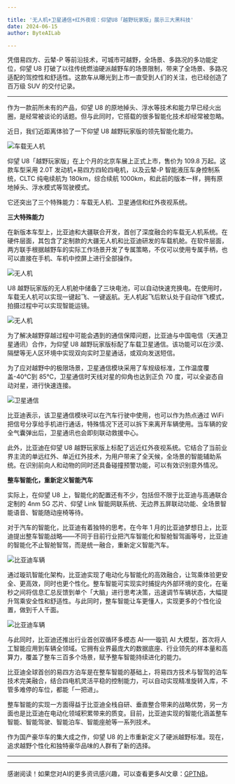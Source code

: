 ```yaml
---

title: '无人机+卫星通信+红外夜视：仰望U8「越野玩家版」展示三大黑科技'
date: 2024-06-15
author: ByteAILab

---
```


凭借易四方、云辇-P 等前沿技术，可城市可越野，全场景、多路况的多功能定位，仰望 U8 打破了以往传统燃油硬派越野车的场景限制，带来了全场景、多路况适配的驾控性和舒适性。这款车从曝光到上市一直受到人们的关注，也已经创造了百万级 SUV 的交付记录。

---


作为一款前所未有的产品，仰望 U8 的原地掉头、浮水等技术和能力早已经火出圈，是经常被谈论的话题。但与此同时，它搭载的很多智能化技术却经常被忽略。

近日，我们近距离体验了一下仰望 U8 越野玩家版的领先智能化能力。

![车载无人机](https://image.jiqizhixin.com/uploads/editor/f6f74201-e820-4b20-aade-fec23110f435/84a573e097311317d11260232ea1e4ec.jpeg)

仰望 U8「越野玩家版」在上个月的北京车展上正式上市，售价为 109.8 万起。这款车型采用 2.0T 发动机+易四方四轮四电机，以及云辇-P 智能液压车身控制系统，CLTC 纯电续航为 180km，综合续航 1000km，和此前的版本一样，拥有原地掉头、浮水模式等驾驶模式。

它还突出了三个特殊能力：车载无人机、卫星通信和红外夜视系统。

**三大特殊能力**

在新版本车型上，比亚迪和大疆联合开发，首创了深度融合的车载无人机系统。在硬件层面，其包含了定制款的大疆无人机和比亚迪研发的车载机舱。在软件层面，两方联手根据越野车的实际工作场景开发了专属策略，不仅可以使用专属手柄，也可以直接在手机、车机中控屏上进行全部操作。

![无人机](https://image.jiqizhixin.com/uploads/editor/2ca09cb0-c1bb-480d-9108-da675d85eaa3/GIF_%E8%B5%B7%E9%A3%9E_ez.gif)

U8 越野玩家版的无人机舱中储备了三块电池，可以自动快速充换电。在使用时，车载无人机可以实现一键起飞、一键返航。无人机起飞后默认处于自动伴飞模式，拍摄过程中可以实现智能运镜。

![无人机](https://image.jiqizhixin.com/uploads/editor/f95d6309-333f-48a2-8e36-bba338c0ed4b/GIF_%E8%B7%9F%E9%A3%9E_ez.gif)

为了解决越野穿越过程中可能会遇到的通信保障问题，比亚迪与中国电信（天通卫星通讯）合作，为仰望 U8 越野玩家版标配了车载卫星通信。该功能可以在沙漠、隔壁等无人区环境中实现双向实时卫星通话，或双向发送短信。

为了应对越野中的极限场景，卫星通信模块采用了车规级标准，工作温度覆盖-40℃到 85℃，卫星通信时天线对星的仰角也达到正负 70 度，可以全姿态自动对星，进行快速连接。

![卫星通信](https://image.jiqizhixin.com/uploads/editor/a40edcc8-aff6-45e0-b42a-def1a2e420e9/GIF_%E5%8D%AB%E6%98%9F_ez.gif)

比亚迪表示，该卫星通信模块可以在汽车行驶中使用，也可以作为热点通过 WiFi 把信号分享给手机进行通话，特殊情况下还可以拆下来离开车辆使用。当车辆的安全气囊弹出后，卫星通讯也会即刻联动救援中心。

此外，比亚迪在仰望 U8 越野玩家版上标配了远近红外夜视系统。它结合了当前业界主流的单远红外、单近红外技术，为用户带来了全天候，全场景的智能辅助系统。在识别前向人和动物的同时还具备碰撞预警功能，可以有效识别意外情况。

**整车智能化，重新定义智能汽车**

实际上，在仰望 U8 上，智能化的配置还有不少，包括但不限于比亚迪与高通联合定制的 4nm 5G 芯片、仰望 Link 智能网联系统、无边界五屏联动功能、全场景智能语音、智能随动座椅等待。

对于汽车的智能化，比亚迪有着独特的思考。在今年 1 月的比亚迪梦想日上，比亚迪提出整车智能战略——不同于目前行业把汽车智能化和智舱智驾画等号，比亚迪的智能化不止智舱智驾，而是统一融合，重新定义智能汽车。

![比亚迪车辆](https://image.jiqizhixin.com/uploads/editor/3cf5e85f-30a0-4d38-8353-ef033bc99805/1.jpg)

通过璇玑智能化架构，比亚迪实现了电动化与智能化的高效融合，让驾乘体验更安全、更高效，同时也更个性化。整车智能可实现实时捕捉内外部环境的变化，在毫秒之间将信息汇总反馈到单个「大脑」进行思考决策，迅速调节车辆状态，大幅提升驾乘安全性和舒适性。与此同时，整车智能让车更懂人，实现更多的个性化设置，做到千人千面。

![比亚迪车辆](https://image.jiqizhixin.com/uploads/editor/592959ca-7426-4033-821a-c3aadac08efe/3.jpg)

与此同时，比亚迪还推出行业首创双循环多模态 AI——璇玑 AI 大模型，首次将人工智能应用到车辆全领域。它拥有业界最庞大的数据底座、行业领先的样本量和高算力，覆盖了整车三百多个场景，赋予整车智能持续进化的能力。

比亚迪全球首创的易四方泊车是在整车智能的基础上，将易四方技术与智驾的泊车技术完美融合，结合四电机灵活平稳的控制能力，可以自动实现精准旋转入库，不管多难停的车位，都能「一把进」。

整车智能的实现一方面得益于比亚迪全栈自研、垂直整合带来的战略优势，另一方面也是比亚迪在电动化领域积累带来的质变。目前，比亚迪实现的智能化涵盖整车智能、智能驾驶、智能泊车、智能座舱等一系列技术。

作为国产豪华车的集大成之作，仰望 U8 的上市重新定义了硬派越野标准。现在，追求越野个性化和独特豪华品味的人群有了新的选择。

---
---
感谢阅读！如果您对AI的更多资讯感兴趣，可以查看更多AI文章：[GPTNB](https://gptnb.com)。